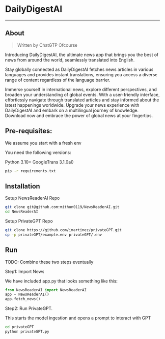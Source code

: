 # DailyDigestAI
----------------

## About

> Written by ChatGTP Ofcourse

Introducing DailyDigestAI, the ultimate news app that brings you the best of news from around the world, seamlessly translated into English. 

Stay globally connected as DailyDigestAI fetches news articles in various languages and provides instant translations, ensuring you access a diverse range of content regardless of the language barrier.

Immerse yourself in international news, explore different perspectives, and broaden your understanding of global events. With a user-friendly interface, effortlessly navigate through translated articles and stay informed about the latest happenings worldwide. Upgrade your news experience with DailyDigestAI and embark on a multilingual journey of knowledge. Download now and embrace the power of global news at your fingertips.


## Pre-requisites:

We assume you start with a fresh env

You need the following versions:

Python 3.10+
GoogleTrans 3.1.0a0

```bash
pip -r requirements.txt
```

## Installation

Setup NewsReaderAI Repo
```bash
git clone git@github.com:mithun0119/NewsReaderAI.git
cd NewsReaderAI
```

Setup PrivateGPT Repo
```bash
git clone https://github.com/imartinez/privateGPT.git
cp -p privateGPT/example.env privateGPT/.env
```

## Run

TODO: Combine these two steps eventually

Step1: Import News

We have included app.py that looks something like this:

```python
from NewsReaderAI import NewsReaderAI
app = NewsReaderAI()
app.fetch_news()
```

Step2: Run PrivateGPT.

This starts the model ingestion and opens a prompt to interact with GPT

```bash
cd privateGPT
python privateGPT.py
```
